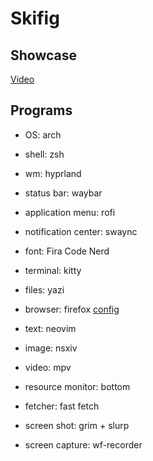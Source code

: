 # Skifig

## Showcase

[Video](https://github.com/sk14-z/config/raw/main/showcase.mov)

## Programs

- OS: arch
- shell: zsh
- wm: hyprland
- status bar: waybar
- application menu: rofi
- notification center: swaync

- font: Fira Code Nerd
- terminal: kitty
- files: yazi
- browser: firefox [config](https://github.com/Naezr/ShyFox)
- text: neovim
- image: nsxiv
- video: mpv
- resource monitor: bottom
- fetcher: fast fetch
- screen shot: grim + slurp
- screen capture: wf-recorder
